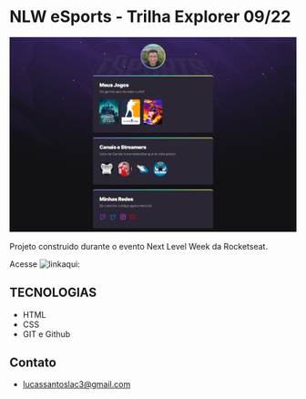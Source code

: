 # NLW eSports - Trilha Explorer 09/22

![preview](./.github/preview.png)

Projeto construido durante o evento Next Level Week da Rocketseat.

Acesse ![link](https://lucassant3.github.io/Next-Level-Week)aqui: 

## TECNOLOGIAS

- HTML
- CSS
- GIT e Github

## Contato

- lucassantoslac3@gmail.com